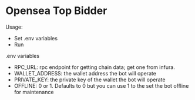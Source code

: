# Opensea Top Bidder

Usage:

- Set .env variables
- Run

.env variables
- RPC_URL: rpc endpoint for getting chain data; get one from infura.
- WALLET_ADDRESS: the wallet address the bot will operate
- PRIVATE_KEY: the private key of the wallet the bot will operate
- OFFLINE: 0 or 1. Defaults to 0 but you can use 1 to the set the bot offline for maintenance